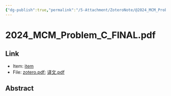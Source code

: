 ```yaml
---
{"dg-publish":true,"permalink":"/5-Attachment/ZoteroNote/@2024_MCM_Problem_C_FINALPdf/","title":"2024_MCM_Problem_C_FINAL.pdf"}
---
```


# 2024_MCM_Problem_C_FINAL.pdf
## Link
- Item: [item](zotero://select/library/items/58E26MM7)
- File: [zotero.pdf](zotero://open-pdf/library/items/T24XU7NC); [译文.pdf](zotero://open-pdf/library/items/3RZ7QP2D)
## Abstract